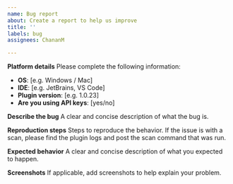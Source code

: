```yaml
---
name: Bug report
about: Create a report to help us improve
title: ''
labels: bug
assignees: ChananM

---
```


**Platform details**
Please complete the following information:
 - <b>OS</b>: [e.g. Windows / Mac]
 - <b>IDE</b>: [e.g. JetBrains, VS Code]
 - <b>Plugin version</b>: [e.g. 1.0.23]
 - <b>Are you using API keys</b>: [yes/no]

**Describe the bug**
A clear and concise description of what the bug is.

**Reproduction steps**
Steps to reproduce the behavior. If the issue is with a scan, please find the plugin logs and post the scan command that was run.

**Expected behavior**
A clear and concise description of what you expected to happen.

**Screenshots**
If applicable, add screenshots to help explain your problem.
